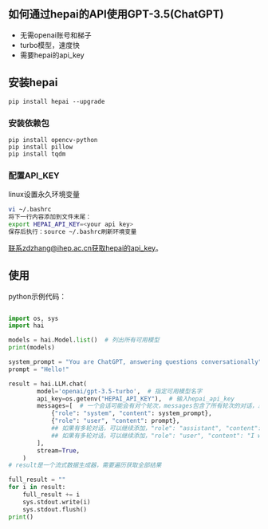 
## 如何通过hepai的API使用GPT-3.5(ChatGPT)

+ 无需openai账号和梯子
+ turbo模型，速度快
+ 需要hepai的api_key

## 安装hepai
```
pip install hepai --upgrade
```
### 安装依赖包
```
pip install opencv-python
pip install pillow
pip install tqdm
```

### 配置API_KEY 

linux设置永久环境变量
```bash
vi ~/.bashrc
将下一行内容添加到文件末尾：
export HEPAI_API_KEY=<your api key>
保存后执行：source ~/.bashrc刷新环境变量
```
联系zdzhang@ihep.ac.cn获取hepai的api_key。

## 使用

python示例代码：
```python

import os, sys
import hai

models = hai.Model.list()  # 列出所有可用模型
print(models)

system_prompt = "You are ChatGPT, answering questions conversationally"
prompt = "Hello!"

result = hai.LLM.chat(
        model='openai/gpt-3.5-turbo',  # 指定可用模型名字
        api_key=os.getenv("HEPAI_API_KEY"),  # 输入hepai_api_key
        messages=[  # 一个会话可能会有对个轮次，messages包含了所有轮次的对话，总是以角色user结束，gpt作为assistant来回复
            {"role": "system", "content": system_prompt},
            {"role": "user", "content": prompt},
            ## 如果有多轮对话，可以继续添加，"role": "assistant", "content": "Hello there! How may I assist you today?"
            ## 如果有多轮对话，可以继续添加，"role": "user", "content": "I want to buy a car."
        ],
        stream=True,
    )
# result是一个流式数据生成器，需要遍历获取全部结果

full_result = ""
for i in result:
    full_result += i
    sys.stdout.write(i)
    sys.stdout.flush()
print()
```


